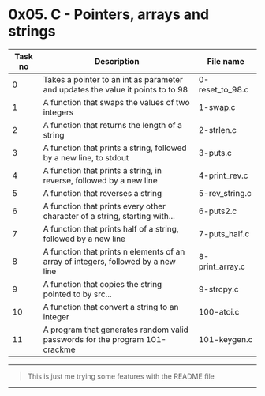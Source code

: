 # 0x05. C - Pointers, arrays and strings

| Task no | Description                                                                       | File name       |
| ------- | --------------------------------------------------------------------------------- | --------------- |
| 0       | Takes a pointer to an int as parameter and updates the value it points to to 98   | 0-reset_to_98.c |
| 1       | A function that swaps the values of two integers                                  | 1-swap.c        |
| 2       | A function that returns the length of a string                                    | 2-strlen.c      |
| 3       | A function that prints a string, followed by a new line, to stdout                | 3-puts.c        |
| 4       | A function that prints a string, in reverse, followed by a new line               | 4-print_rev.c   |
| 5       | A function that reverses a string                                                 | 5-rev_string.c  |
| 6       | A function that prints every other character of a string, starting with...        | 6-puts2.c       |
| 7       | A function that prints half of a string, followed by a new line                   | 7-puts_half.c   |
| 8       | A function that prints n elements of an array of integers, followed by a new line | 8-print_array.c |
| 9       | A function that copies the string pointed to by src...                            | 9-strcpy.c      |
| 10      | A function that convert a string to an integer                                    | 100-atoi.c      |
| 11      | A program that generates random valid passwords for the program 101-crackme       | 101-keygen.c    |

---

> This is just me trying some features with the README file

---
